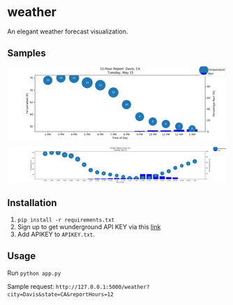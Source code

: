 # weather
An elegant weather forecast visualization.

## Samples

![Sample](https://raw.githubusercontent.com/mjafri118/weather/master/graphs/Davis_Tuesday%2C_May_15-21.png "Sample 12")

![Sample](https://raw.githubusercontent.com/mjafri118/weather/master/graphs/Davis_Tuesday%2C_May_15-2.png "Sample 24")

## Installation
1. `pip install -r requirements.txt`
2. Sign up to get wunderground API KEY via this [link]([https://github.com/initialstate/wunderground-sensehat/wiki/Part-1.-How-to-Use-the-Wunderground-API)
3. Add APIKEY to `APIKEY.txt`.

## Usage
Run `python app.py`

Sample request: `http://127.0.0.1:5000/weather?city=Davis&state=CA&reportHours=12`
